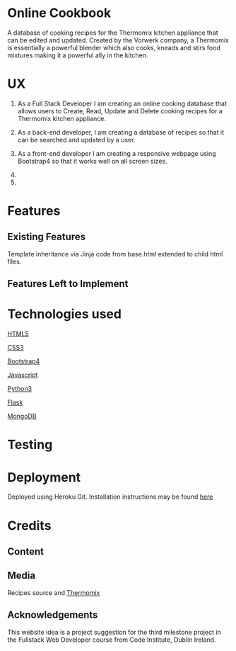 # Online Cookbook

A database of cooking recipes for the Thermomix kitchen appliance that can be edited and updated.
Created by the Vorwerk company, a Thermomix is essentially a powerful blender which also cooks, kneads and stirs food mixtures making it a powerful ally in the kitchen.

# UX

1. As a Full Stack Developer I am creating an online cooking database that allows users to Create, Read, Update and Delete cooking recipes for a Thermomix kitchen appliance.

1. As a back-end developer, I am creating a database of recipes so that it can be searched and updated by a user.

1. As a front-end developer I am creating a responsive webpage using Bootstrap4 so that it works well on all screen sizes.

1. 

1. 

# Features

## Existing Features

Template inheritance via Jinja code from base.html extended to child html files.

## Features Left to Implement


# Technologies used

[HTML5](https://html.spec.whatwg.org/)

[CSS3](https://www.w3.org/Style/CSS/specs.en.html) 

[Bootstrap4](https://getbootstrap.com/)

[Javascript](https://developer.mozilla.org/en-US/docs/Web/JavaScript) 

[Python3](https://www.python.org/) 

[Flask](https://www.fullstackpython.com/flask.html) 

[MongoDB](https://www.mongodb.com/)


# Testing

# Deployment

Deployed using Heroku Git. Installation instructions may be found [here](https://dashboard.heroku.com/apps/online-cooking-flask-mongo/deploy/heroku-git)

# Credits

## Content

## Media

Recipes source and [Thermomix](https://thermomix.vorwerk.de/thermomix/tm6/)

## Acknowledgements

This website idea is a project suggestion for the third milestone project in the Fullstack Web Developer course from Code Institute, Dublin Ireland.



